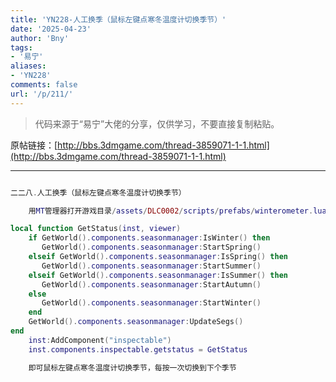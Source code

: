 ```yaml
---
title: 'YN228-人工换季（鼠标左键点寒冬温度计切换季节）'
date: '2025-04-23'
author: 'Bny'
tags:
- '易宁'
aliases:
- 'YN228'
comments: false
url: '/p/211/'
---
```


> 代码来源于“易宁”大佬的分享，仅供学习，不要直接复制粘贴。

原帖链接：[http://bbs.3dmgame.com/thread-3859071-1-1.html](http://bbs.3dmgame.com/thread-3859071-1-1.html)

---

```lua  

二二八.人工换季（鼠标左键点寒冬温度计切换季节）

	用MT管理器打开游戏目录/assets/DLC0002/scripts/prefabs/winterometer.lua文件，将inst:AddComponent("inspectable")替换为以下内容：

local function GetStatus(inst, viewer)
	if GetWorld().components.seasonmanager:IsWinter() then
	   GetWorld().components.seasonmanager:StartSpring()
	elseif GetWorld().components.seasonmanager:IsSpring() then
	   GetWorld().components.seasonmanager:StartSummer()
	elseif GetWorld().components.seasonmanager:IsSummer() then
	   GetWorld().components.seasonmanager:StartAutumn()
	else
	   GetWorld().components.seasonmanager:StartWinter()
	end
	GetWorld().components.seasonmanager:UpdateSegs()
end
	inst:AddComponent("inspectable")
	inst.components.inspectable.getstatus = GetStatus

	即可鼠标左键点寒冬温度计切换季节，每按一次切换到下个季节

```  

